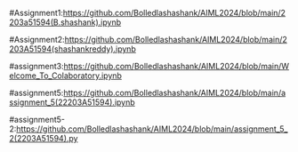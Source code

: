 #Assignment1:https://github.com/Bolledlashashank/AIML2024/blob/main/2203a51594(B.shashank).ipynb

#Assignment2:https://github.com/Bolledlashashank/AIML2024/blob/main/2203A51594(shashankreddy).ipynb

#assignment3:https://github.com/Bolledlashashank/AIML2024/blob/main/Welcome_To_Colaboratory.ipynb

#assignment5:https://github.com/Bolledlashashank/AIML2024/blob/main/assignment_5(22203A51594).ipynb

#assignment5-2:https://github.com/Bolledlashashank/AIML2024/blob/main/assignment_5_2(2203A51594).py
